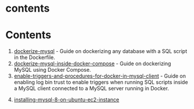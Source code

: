 # contents

# Contents

1. [dockerize-mysql](DOCKERIZE-MYSQL.md) - Guide on dockerizing any database with a SQL script in the Dockerfile.
2. [dockerize-mysql-inside-docker-compose](DOCKERIZE-MYSQL-INSIDE-DOCKER-COMPOSE.md) - Guide on dockerizing MySQL using Docker Compose.
3. [enable-triggers-and-procedures-for-docker-in-mysql-client](ENABLE-TRIGGERS-AND-PROCEDURES-FOR-DOCKER-IN-MYSQL-CLIENT.md) - Guide on enabling log bin trust to enable triggers when running SQL scripts inside a MySQL client connected to a MySQL server running in Docker.
4) [installing-mysql-8-on-ubuntu-ec2-instance](MYSQL-UBUNTU-ECS-INSTANCE.md)